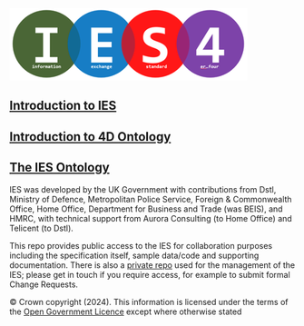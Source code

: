 
![Logo](Images/ies-logo.png)

## [Introduction to IES](introduction.md)
## [Introduction to 4D Ontology](4dOntologyIntro.md)
## [The IES Ontology](ies.md)

IES was developed by the UK Government with contributions from Dstl, Ministry of Defence, Metropolitan Police Service, Foreign & Commonwealth Office, Home Office, Department for Business and Trade (was BEIS), and HMRC, with technical support from Aurora Consulting (to Home Office) and Telicent (to Dstl).

This repo provides public access to the IES for collaboration purposes including the specification itself, sample data/code and supporting documentation. There is also a [private repo](https://github.com/dstl/IES) used for the management of the IES; please get in touch if you require access, for example to submit formal Change Requests. 

© Crown copyright (2024). This information is licensed under the terms of the [Open Government Licence](http://www.nationalarchives.gov.uk/doc/open-government-licence/version/3/) except where otherwise stated

